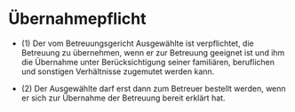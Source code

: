 # Übernahmepflicht

- (1) Der vom Betreuungsgericht Ausgewählte ist verpflichtet, die Betreuung zu übernehmen, wenn er zur Betreuung geeignet ist und ihm die Übernahme unter Berücksichtigung seiner familiären, beruflichen und sonstigen Verhältnisse zugemutet werden kann.

- (2) Der Ausgewählte darf erst dann zum Betreuer bestellt werden, wenn er sich zur Übernahme der Betreuung bereit erklärt hat.

